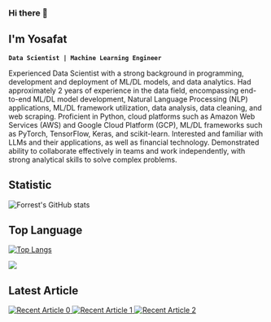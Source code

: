 ### Hi there 👋

## I'm Yosafat

**`Data Scientist | Machine Learning Engineer`**

Experienced Data Scientist with a strong background in programming, development and deployment of ML/DL models, and data analytics. Had approximately 2 years of experience in the data field, encompassing end-to-end ML/DL model development, Natural Language Processing (NLP) applications, ML/DL framework utilization, data analysis, data cleaning, and web scraping. Proficient in Python, cloud platforms such as Amazon Web Services (AWS) and Google Cloud Platform (GCP), ML/DL frameworks such as PyTorch, TensorFlow, Keras, and scikit-learn. Interested and familiar with LLMs and their applications, as well as financial technology. Demonstrated ability to collaborate effectively in teams and work independently, with strong analytical skills to solve complex problems.

<!-- GitHub Statistic -->
## Statistic
<!-- <img height="180em" src="https://github-readme-stats-eight-theta.vercel.app/api?username=crypter70&show_icons=true&include_all_commits=true&count_private=true"/> -->
![Forrest's GitHub stats](https://github-readme-stats-ten-gilt.vercel.app/api?username=crypter70&show_icons=true&theme=swift)

<!-- Top languages -->
## Top Language
<!-- <img height="120em" src="https://github-readme-stats-eight-theta.vercel.app/api/top-langs/?username=crypter70&layout=compact&langs_count=8"/> -->
[![Top Langs](https://github-readme-stats-ten-gilt.vercel.app/api/top-langs/?username=crypter70&layout=compact)](https://github.com/anuraghazra/github-readme-stats)

<!-- Profile views -->
![](https://komarev.com/ghpvc/?username=crypter70)

## Latest Article
<a target="_blank" href="https://github-readme-medium-recent-article.vercel.app/medium/@crypter70/0"><img src="https://github-readme-medium-recent-article.vercel.app/medium/@crypter70/0" alt="Recent Article 0"> 
<a target="_blank" href="https://github-readme-medium-recent-article.vercel.app/medium/@crypter70/1"><img src="https://github-readme-medium-recent-article.vercel.app/medium/@crypter70/1" alt="Recent Article 1"> 
<a target="_blank" href="https://github-readme-medium-recent-article.vercel.app/medium/@crypter70/2"><img src="https://github-readme-medium-recent-article.vercel.app/medium/@crypter70/2" alt="Recent Article 2">

<!--
**crypter70/crypter70** is a ✨ _special_ ✨ repository because its `README.md` (this file) appears on your GitHub profile.

Here are some ideas to get you started:

- 🔭 I’m currently working on ...
- 🌱 I’m currently learning ...
- 👯 I’m looking to collaborate on ...
- 🤔 I’m looking for help with ...
- 💬 Ask me about ...
- 📫 How to reach me: ...
- 😄 Pronouns: ...
- ⚡ Fun fact: ...
-->
